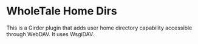 # WholeTale Home Dirs

This is a Girder plugin that adds user home directory capability accessible
through WebDAV. It uses WsgiDAV.